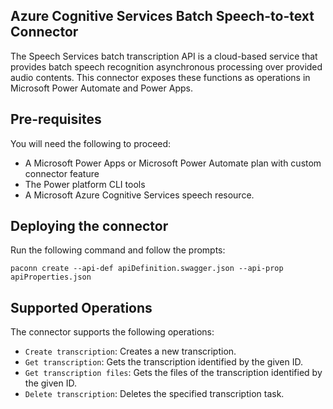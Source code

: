 ## Azure Cognitive Services Batch Speech-to-text Connector

The Speech Services batch transcription API is a cloud-based service that provides batch speech recognition asynchronous processing over provided audio contents. This connector exposes these functions as operations in Microsoft Power Automate and Power Apps.

## Pre-requisites

You will need the following to proceed:

- A Microsoft Power Apps or Microsoft Power Automate plan with custom connector feature
- The Power platform CLI tools
- A Microsoft Azure Cognitive Services speech resource.

## Deploying the connector

Run the following command and follow the prompts:

```paconn
paconn create --api-def apiDefinition.swagger.json --api-prop apiProperties.json
```

## Supported Operations

The connector supports the following operations:

- `Create transcription`: Creates a new transcription.
- `Get transcription`: Gets the transcription identified by the given ID.
- `Get transcription files`: Gets the files of the transcription identified by the given ID.
- `Delete transcription`: Deletes the specified transcription task.
